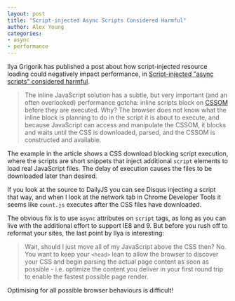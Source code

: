```yaml
---
layout: post
title: "Script-injected Async Scripts Considered Harmful"
author: Alex Young
categories:
- async
- performance
---
```


Ilya Grigorik has published a post about how script-injected resource loading could negatively impact performance, in [Script-injected "async scripts" considered harmful](https://www.igvita.com/2014/05/20/script-injected-async-scripts-considered-harmful/).

> The inline JavaScript solution has a subtle, but very important (and an often overlooked) performance gotcha: inline scripts block on [CSSOM](http://dev.w3.org/csswg/cssom/) before they are executed. Why? The browser does not know what the inline block is planning to do in the script it is about to execute, and because JavaScript can access and manipulate the CSSOM, it blocks and waits until the CSS is downloaded, parsed, and the CSSOM is constructed and available.

The example in the article shows a CSS download blocking script execution, where the scripts are short snippets that inject additional `script` elements to load real JavaScript files.  The delay of execution causes the files to be downloaded later than desired.

If you look at the source to DailyJS you can see Disqus injecting a script that way, and when I look at the network tab in Chrome Developer Tools it seems like `count.js` executes after the CSS files have downloaded.

The obvious fix is to use `async` attributes on `script` tags, as long as you can live with the additional effort to support IE8 and 9.  But before you rush off to reformat your sites, the last point by Ilya is interesting:

> Wait, should I just move all of my JavaScript above the CSS then? No. You want to keep your `<head>` lean to allow the browser to discover your CSS and begin parsing the actual page content as soon as possible - i.e. optimize the content you deliver in your first round trip to enable the fastest possible page render.

Optimising for all possible browser behaviours is difficult!
